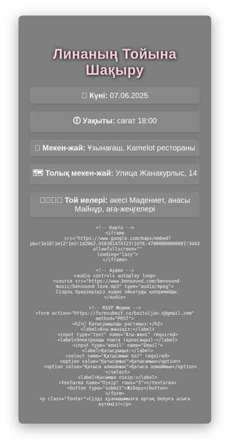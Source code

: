 <!DOCTYPE html>
<html lang="kk">
<head>
  <meta charset="UTF-8" />
  <meta name="viewport" content="width=device-width, initial-scale=1.0"/>
  <title>Линаның Тойына Шақыру</title>
  <style>
    body {
      margin: 0;
      font-family: 'Arial', sans-serif;
      background: url('https://images.unsplash.com/photo-1523580846011-d3a5bc25702b?auto=format&fit=crop&w=1350&q=80') no-repeat center center fixed;
      background-size: cover;
      color: #fff;
    }
    .overlay {
      background-color: rgba(0, 0, 0, 0.5);
      padding: 30px;
      border-radius: 10px;
      max-width: 800px;
      margin: 50px auto;
      text-align: center;
      box-shadow: 0 8px 32px 0 rgba(0,0,0,0.37);
    }
    h1 {
      color: #ffccdd;
      font-size: 36px;
      letter-spacing: 1px;
      margin-bottom: 24px;
      text-shadow: 1px 1px 8px #000;
    }
    .info {
      margin: 20px 0;
      font-size: 20px;
      background: rgba(255, 255, 255, 0.08);
      border-radius: 6px;
      padding: 10px 0;
      box-shadow: 0 2px 4px rgba(0,0,0,0.10);
    }
    iframe {
      width: 100%;
      height: 300px;
      border: none;
      margin-top: 20px;
      border-radius: 10px;
      box-shadow: 0 2px 10px rgba(0,0,0,0.15);
    }
    audio {
      margin-top: 20px;
      width: 100%;
      outline: none;
    }
    form {
      margin-top: 30px;
      text-align: left;
      background: rgba(255,255,255,0.06);
      border-radius: 10px;
      padding: 20px;
      box-shadow: 0 2px 6px rgba(0,0,0,0.10);
    }
    form h2 {
      text-align: center;
      color: #ffccdd;
      margin-bottom: 20px;
    }
    form label {
      display: block;
      margin: 10px 0 5px;
      font-weight: bold;
    }
    form input, form select, form textarea {
      width: 100%;
      padding: 10px;
      border-radius: 5px;
      border: none;
      font-size: 16px;
      margin-bottom: 15px;
      background: rgba(255,255,255,0.18);
      color: #333;
    }
    form button {
      width: 100%;
      background-color: #ffccdd;
      color: #222;
      padding: 12px 0;
      font-size: 18px;
      border: none;
      border-radius: 5px;
      cursor: pointer;
      font-weight: bold;
      transition: background 0.2s;
    }
    form button:hover {
      background: #ffe2ec;
    }
    .footer {
      margin-top: 30px;
      font-style: italic;
      color: #ddd;
      text-shadow: 1px 1px 8px #000;
      font-size: 18px;
    }
    @media (max-width: 600px) {
      .overlay {
        padding: 10px;
      }
      h1 {
        font-size: 26px;
      }
      .info {
        font-size: 16px;
      }
      iframe {
        height: 180px;
      }
      .footer {
        font-size: 15px;
      }
    }
  </style>
</head>
<body>
  <div class="overlay">
    <h1>Линаның Тойына Шақыру</h1>
    <p class="info"><strong>📅 Күні:</strong> 07.06.2025</p>
    <p class="info"><strong>🕕 Уақыты:</strong> сағат 18:00</p>
    <p class="info"><strong>📍 Мекен-жай:</strong> Ұзынағаш, Kamelot рестораны</p>
    <p class="info"><strong>🗺 Толық мекен-жай:</strong> Улица Жанакурлыс, 14</p>
    <p class="info"><strong>👨‍👩‍👧‍👦 Той иелері:</strong> әкесі Мәдениет, анасы Майнұр, аға-жеңгелері</p>

    <!-- Карта -->
    <iframe
      src="https://www.google.com/maps/embed?pb=!1m18!1m12!1m3!1d2962.918301474723!2d76.47000000000001!3d43.383333!2m3!1f0!2f0!3f0!3m2!1i1024!2i768!4f13.1!3m3!1m2!1s0x3882dfcc1fc4e3d9%3A0x123456789abcdef!2sUzynagash%2C%20Almaty%20Region!5e0!3m2!1sen!2skz!4v1685194706801!5m2!1sen!2skz"
      allowfullscreen=""
      loading="lazy">
    </iframe>

    <!-- Аудио -->
    <audio controls autoplay loop>
      <source src="https://www.bensound.com/bensound-music/bensound-love.mp3" type="audio/mpeg">
      Сіздің браузеріңіз аудио ойнатуды қолдамайды.
    </audio>

    <!-- RSVP Форма -->
    <form action="https://formsubmit.co/baituljan.s@gmail.com" method="POST">
      <h2>📨 Қатысуыңызды растаңыз:</h2>
      <label>Аты-жөніңіз:</label>
      <input type="text" name="Аты-жөні" required>
      <label>Электронды пошта (қаласаңыз):</label>
      <input type="email" name="Email">
      <label>Қатысуыңыз:</label>
      <select name="Қатысамын ба?" required>
        <option value="Қатысамын">Қатысамын</option>
        <option value="Қатыса алмаймын">Қатыса алмаймын</option>
      </select>
      <label>Қосымша пікір:</label>
      <textarea name="Пікір" rows="3"></textarea>
      <button type="submit">Жіберу</button>
    </form>
    <p class="footer">Сізді қуанышымызға ортақ болуға асыға күтеміз!</p>
  </div>
</body>
</html>
